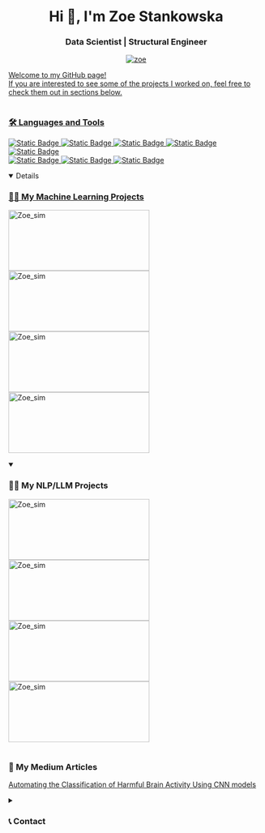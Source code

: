 <h1 align="center">Hi 👋, I'm Zoe Stankowska</h1>
<h3 align="center">Data Scientist | Structural Engineer</h3>
<p align="center"> <a href="https://www.linkedin.com/in/zoe-stankowska/" target="blank"><img src="https://img.shields.io/badge/LinkedIn-0077B5?style=for-the-badge&logo=linkedin&logoColor=white" alt="zoe"  </p>

Welcome to my GitHub page! </br>
If you are interested to see some of the projects I worked on, feel free to check them out in sections below.

#

### 🛠️ Languages and Tools


![Static Badge](https://img.shields.io/badge/Python-14354C?style=for-the-badge&logo=python&logoColor=white)
![Static Badge](https://img.shields.io/badge/TensorFlow-FF6F00?style=for-the-badge&logo=tensorflow&logoColor=white)
![Static Badge](https://img.shields.io/badge/GIT-E44C30?style=for-the-badge&logo=git&logoColor=white)
![Static Badge](https://img.shields.io/badge/Flask-000000?style=for-the-badge&logo=flask&logoColor=white)
![Static Badge](https://img.shields.io/badge/Docker-4059f7?style=for-the-badge&logo=Docker&logoColor=4059f7&color=c7cced)  
![Static Badge](https://img.shields.io/badge/Amazon_AWS-FF9900?style=for-the-badge&logo=amazonaws&logoColor=white)
![Static Badge](https://img.shields.io/badge/Linux-FCC624?style=for-the-badge&logo=linux&logoColor=black)
![Static Badge](https://img.shields.io/badge/Airflow-017CEE?style=for-the-badge&logo=Apache%20Airflow&logoColor=white)

<details open> 
  <summary><h3>👨‍💻 My Machine Learning Projects </h3></summary>
   <p align="left">
    <a href="https://github.com/zstankow/harmful_brain_activity_classification"><img width="278" height="120" src="https://github-readme-stats.vercel.app/api/pin/?username=zstankow&repo=harmful_brain_activity_classification&theme=react&bg_color=1F222E&title_color=ffff80&hide_border=true&icon_color=F8D866&show_icons=false&show_description=false" alt="Zoe_sim"></a>
    <a href="https://github.com/zstankow/db-design-atp"><img width="278" height="120" src="https://github-readme-stats.vercel.app/api/pin/?username=zstankow&repo=db-design-atp&theme=react&bg_color=1F222E&title_color=ffff80&hide_border=true&icon_color=F8D866&show_icons=false&show_description=false" alt="Zoe_sim"></a>
    <a href="https://github.com/zstankow/chitchat_bot"><img width="278" height="120" src="https://github-readme-stats.vercel.app/api/pin/?username=zstankow&repo=chitchat_bot&theme=react&bg_color=1F222E&title_color=ffff80&hide_border=true&icon_color=F8D866&show_icons=false&show_description=false" alt="Zoe_sim"></a>
    <a href="https://github.com/zstankow/anomaly_detection"><img width="278" height="120" src="https://github-readme-stats.vercel.app/api/pin/?username=zstankow&repo=anomaly_detection&theme=react&bg_color=1F222E&title_color=ffff80&hide_border=true&icon_color=F8D866&show_icons=false&show_description=false" alt="Zoe_sim"></a>
  </p>
  
<details open> 
  <summary><h3>👨‍💻 My NLP/LLM Projects </h3></summary>
     <p align="left">
        <a href="https://github.com/zstankow/simple_FAQ_answer_retrieval"><img width="278" height="120" src="https://github-readme-stats.vercel.app/api/pin/?username=zstankow&repo=simple_FAQ_answer_retrieval&theme=react&bg_color=1F222E&title_color=ffff80&hide_border=true&icon_color=F8D866&show_icons=false&show_description=false" alt="Zoe_sim"></a>
        <a href="https://github.com/zstankow/FAQ_search_engine"><img width="278" height="120" src="https://github-readme-stats.vercel.app/api/pin/?username=zstankow&repo=FAQ_search_engine&theme=react&bg_color=1F222E&title_color=ffff80&hide_border=true&icon_color=F8D866&show_icons=false&show_description=false" alt="Zoe_sim"></a>
        <a href="https://github.com/zstankow/ollama-FAQ-assistant"><img width="278" height="120" src="https://github-readme-stats.vercel.app/api/pin/?username=zstankow&repo=ollama-FAQ-assistant&theme=react&bg_color=1F222E&title_color=ffff80&hide_border=true&icon_color=F8D866&show_icons=false&show_description=false" alt="Zoe_sim"></a>
       <a href="https://github.com/zstankow/recipe-recommendation-system"><img width="278" height="120" src="https://github-readme-stats.vercel.app/api/pin/?username=zstankow&repo=recipe-recommendation-system&theme=react&bg_color=1F222E&title_color=ffff80&hide_border=true&icon_color=F8D866&show_icons=false&show_description=false" alt="Zoe_sim"></a>
    </p>
</details>
        
# 
### 📕 My Medium Articles
[Automating the Classification of Harmful Brain Activity Using CNN models](https://medium.com/@stankowskizoe/automating-the-classification-of-harmful-brain-activity-using-cnn-models-8a5f0624e94f)

<details closed> 
  <summary><h3>📞 Contact</h3></summary>

Hello!
If you would like to collaborate on some project, have a question, or just want to connect, I would be happy to get to know you!
The best way to contact me is via connecting on LinkedIn.
<p align="left">
  <a href="https://www.linkedin.com/in/zoe-stankowska/"><img width="32px" alt="LinkedIn" title="LinkedIn" src="https://i.imgur.com/B1QTZc8.png"/></a>
</p>

</details>
